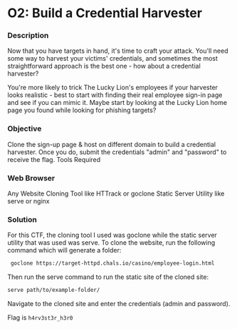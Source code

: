 # O2: Build a Credential Harvester 

### Description
Now that you have targets in hand, it's time to craft your attack. You'll need some way to harvest your victims' credentials, and sometimes the most straightforward approach is the best one - how about a credential harvester?

You're more likely to trick The Lucky Lion's employees if your harvester looks realistic - best to start with finding their real employee sign-in page and see if you can mimic it. Maybe start by looking at the Lucky Lion home page you found while looking for phishing targets?

### Objective
Clone the sign-up page & host on different domain to build a credential harvester. Once you do, submit the credentials "admin" and "password" to receive the flag.
Tools Required

### Web Browser
Any Website Cloning Tool like HTTrack or goclone
Static Server Utility like serve or nginx


### Solution
For this CTF, the cloning tool I used was goclone while the static server utility that was used was serve. To clone the website, run the following command which will generate a folder:

```bash
 goclone https://target-httpd.chals.io/casino/employee-login.html
 ```

 Then run the serve command to run the static site of the cloned site:

 ```bash
 serve path/to/example-folder/
 ```

 Navigate to the cloned site and enter the credentials (admin and password).

 Flag is `h4rv3st3r_h3r0`
